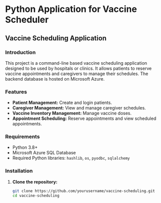 # Python Application for Vaccine Scheduler
## Vaccine Scheduling Application

### Introduction
This project is a command-line based vaccine scheduling application designed to be used by hospitals or clinics. It allows patients to reserve vaccine appointments and caregivers to manage their schedules. The backend database is hosted on Microsoft Azure.

### Features
- **Patient Management:** Create and login patients.
- **Caregiver Management:** View and manage caregiver schedules.
- **Vaccine Inventory Management:** Manage vaccine doses.
- **Appointment Scheduling:** Reserve appointments and view scheduled appointments.

### Requirements
- Python 3.8+
- Microsoft Azure SQL Database
- Required Python libraries: `hashlib`, `os`, `pyodbc`, `sqlalchemy`

### Installation

1. **Clone the repository:**
   ```sh
   git clone https://github.com/yourusername/vaccine-scheduling.git
   cd vaccine-scheduling
